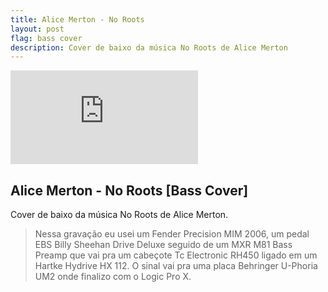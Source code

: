 ```yaml
---
title: Alice Merton - No Roots
layout: post
flag: bass cover
description: Cover de baixo da música No Roots de Alice Merton
---
```


<div class="video-article">
	<iframe src="https://www.youtube.com/embed/AAaYCZrjKEI" frameborder="0" allowfullscreen></iframe>
</div>

## Alice Merton - No Roots [Bass Cover]

Cover de baixo da música No Roots de Alice Merton.

> Nessa gravação eu usei um Fender Precision MIM 2006, um pedal EBS Billy Sheehan Drive Deluxe seguido de um MXR M81 Bass Preamp que vai pra um cabeçote Tc Electronic RH450 ligado em um Hartke Hydrive HX 112. O sinal vai pra uma placa Behringer U-Phoria UM2 onde finalizo com o Logic Pro X.